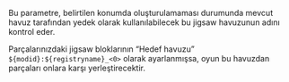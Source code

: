 Bu parametre, belirtilen konumda oluşturulamaması durumunda mevcut havuz tarafından yedek olarak kullanılabilecek bu jigsaw havuzunun adını kontrol eder.

Parçalarınızdaki jigsaw bloklarının “Hedef havuzu” `${modid}:${registryname}_<0>` olarak ayarlanmışsa, oyun bu havuzdan parçaları onlara karşı yerleştirecektir.